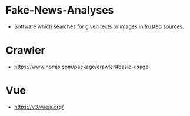 # Fake-News-Analyses
- Software which searches for given texts or images in trusted sources.

# Crawler
- https://www.npmjs.com/package/crawler#basic-usage

# Vue
- https://v3.vuejs.org/
